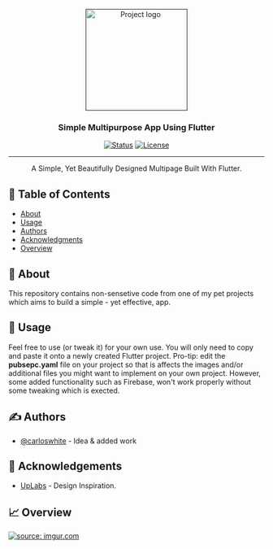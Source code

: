 <p align="center">
  <a href="" rel="noopener">
 <img width=200px height=200px src="https://www.codemate.com/wp-content/uploads/2016/02/flutter-logo-round.png" alt="Project logo"></a>
</p>

<h3 align="center">Simple Multipurpose App Using Flutter</h3>

<div align="center">

  [![Status](https://img.shields.io/badge/status-active-success.svg)]()
  [![License](https://img.shields.io/badge/license-MIT-blue.svg)](/LICENSE)

</div>

---

<p align="center"> A Simple, Yet Beautifully Designed Multipage Built With Flutter.
    <br> 
</p>

## 📝 Table of Contents
- [About](#about)
- [Usage](#usage)
- [Authors](#authors)
- [Acknowledgments](#acknowledgement)
- [Overview](#solutionsoverview)

## 🧐 About <a name = "about"></a>
This repository contains non-sensetive code from one of my pet projects which aims to build a simple - yet effective, app. 

## 🎈 Usage <a name="usage"></a>
Feel free to use (or tweak it) for your own use. You will only need to copy and paste it onto a newly created Flutter project. Pro-tip: edit the <b>pubsepc.yaml</b> file on your project so that is affects the images and/or additional files you might want to implement on your own project. However, some added functionality such as Firebase, won't work properly without some tweaking which is exected.

## ✍️  Authors <a name = "authors"></a>
- [@carloswhite](https://github.com/carloswhite) - Idea & added work

## 🎉 Acknowledgements <a name = "acknowledgement"></a>
- [UpLabs](https://www.uplabs.com/posts/login-screen-3a42ab1a-677e-4e0a-917e-d7ad52a94965) - Design Inspiration.

## 📈 Overview
<a href="https://imgur.com/RnpqIc3"><img src="https://i.imgur.com/RnpqIc3.png" title="source: imgur.com" /></a>

